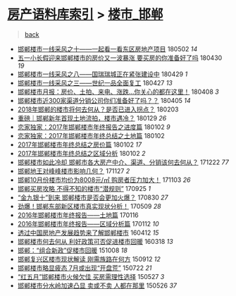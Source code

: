 [房产语料库索引](../../README.md)  > [楼市_邯郸](楼市_邯郸.md)
====
> [back](../README.md)

- [邯郸楼市一线采风之十——一起看一看东区房地产项目](http://jkwz.applinzi.com/ittc/7098584690804130826.html#%E9%82%AF%E9%83%B8%E6%A5%BC%E5%B8%82%E4%B8%80%E7%BA%BF%E9%87%87%E9%A3%8E%E4%B9%8B%E5%8D%81%E2%80%94%E2%80%94%E4%B8%80%E8%B5%B7%E7%9C%8B%E4%B8%80%E7%9C%8B%E4%B8%9C%E5%8C%BA%E6%88%BF%E5%9C%B0%E4%BA%A7%E9%A1%B9%E7%9B%AE) 180502 *14* 
- [五一小长假迎来邯郸楼市的房价又一波暴涨 要买房的你准备好了吗](http://jkwz.applinzi.com/ittc/7097731015604962320.html#%E4%BA%94%E4%B8%80%E5%B0%8F%E9%95%BF%E5%81%87%E8%BF%8E%E6%9D%A5%E9%82%AF%E9%83%B8%E6%A5%BC%E5%B8%82%E7%9A%84%E6%88%BF%E4%BB%B7%E5%8F%88%E4%B8%80%E6%B3%A2%E6%9A%B4%E6%B6%A8+%E8%A6%81%E4%B9%B0%E6%88%BF%E7%9A%84%E4%BD%A0%E5%87%86%E5%A4%87%E5%A5%BD%E4%BA%86%E5%90%97) 180430 *19* 
- [邯郸楼市一线采风之八——国瑞瑞城正在紧张建设中](http://jkwz.applinzi.com/ittc/7097364706509718539.html#%E9%82%AF%E9%83%B8%E6%A5%BC%E5%B8%82%E4%B8%80%E7%BA%BF%E9%87%87%E9%A3%8E%E4%B9%8B%E5%85%AB%E2%80%94%E2%80%94%E5%9B%BD%E7%91%9E%E7%91%9E%E5%9F%8E%E6%AD%A3%E5%9C%A8%E7%B4%A7%E5%BC%A0%E5%BB%BA%E8%AE%BE%E4%B8%AD) 180429 *1* 
- [邯郸楼市一线采风之三——世纪一品全面复工](http://jkwz.applinzi.com/ittc/7096714423957980170.html#%E9%82%AF%E9%83%B8%E6%A5%BC%E5%B8%82%E4%B8%80%E7%BA%BF%E9%87%87%E9%A3%8E%E4%B9%8B%E4%B8%89%E2%80%94%E2%80%94%E4%B8%96%E7%BA%AA%E4%B8%80%E5%93%81%E5%85%A8%E9%9D%A2%E5%A4%8D%E5%B7%A5) 180427 *13* 
- [邯郸楼市月报：房价、土拍、来电、涨跌...你关心的都在这里！](http://jkwz.applinzi.com/ittc/7089632248729175046.html#%E9%82%AF%E9%83%B8%E6%A5%BC%E5%B8%82%E6%9C%88%E6%8A%A5%EF%BC%9A%E6%88%BF%E4%BB%B7%E3%80%81%E5%9C%9F%E6%8B%8D%E3%80%81%E6%9D%A5%E7%94%B5%E3%80%81%E6%B6%A8%E8%B7%8C...%E4%BD%A0%E5%85%B3%E5%BF%83%E7%9A%84%E9%83%BD%E5%9C%A8%E8%BF%99%E9%87%8C%EF%BC%81) 180408 *3* 
- [邯郸楼市近300家渠道分销公司你们准备好了吗？？](http://jkwz.applinzi.com/ittc/7088535991973577735.html#%E9%82%AF%E9%83%B8%E6%A5%BC%E5%B8%82%E8%BF%91300%E5%AE%B6%E6%B8%A0%E9%81%93%E5%88%86%E9%94%80%E5%85%AC%E5%8F%B8%E4%BD%A0%E4%BB%AC%E5%87%86%E5%A4%87%E5%A5%BD%E4%BA%86%E5%90%97%EF%BC%9F%EF%BC%9F) 180405 *14* 
- [2018年邯郸的楼市将何去何从？是否已进入拐点？](http://jkwz.applinzi.com/ittc/7065665039657092107.html#2018%E5%B9%B4%E9%82%AF%E9%83%B8%E7%9A%84%E6%A5%BC%E5%B8%82%E5%B0%86%E4%BD%95%E5%8E%BB%E4%BD%95%E4%BB%8E%EF%BC%9F%E6%98%AF%E5%90%A6%E5%B7%B2%E8%BF%9B%E5%85%A5%E6%8B%90%E7%82%B9%EF%BC%9F) 180203  
- [重磅｜邯郸新年首现土地流拍，楼市遇冷？](http://jkwz.applinzi.com/ittc/7064044228366042123.html#%E9%87%8D%E7%A3%85%EF%BD%9C%E9%82%AF%E9%83%B8%E6%96%B0%E5%B9%B4%E9%A6%96%E7%8E%B0%E5%9C%9F%E5%9C%B0%E6%B5%81%E6%8B%8D%EF%BC%8C%E6%A5%BC%E5%B8%82%E9%81%87%E5%86%B7%EF%BC%9F) 180129 *26* 
- [恋家独家：2017年邯郸楼市年终报告之进度篇](http://jkwz.applinzi.com/ittc/7053943779629728775.html#%E6%81%8B%E5%AE%B6%E7%8B%AC%E5%AE%B6%EF%BC%9A2017%E5%B9%B4%E9%82%AF%E9%83%B8%E6%A5%BC%E5%B8%82%E5%B9%B4%E7%BB%88%E6%8A%A5%E5%91%8A%E4%B9%8B%E8%BF%9B%E5%BA%A6%E7%AF%87) 180102 *9* 
- [恋家独家：2017年邯郸楼市年终总结之土地篇](http://jkwz.applinzi.com/ittc/7053939838720410640.html#%E6%81%8B%E5%AE%B6%E7%8B%AC%E5%AE%B6%EF%BC%9A2017%E5%B9%B4%E9%82%AF%E9%83%B8%E6%A5%BC%E5%B8%82%E5%B9%B4%E7%BB%88%E6%80%BB%E7%BB%93%E4%B9%8B%E5%9C%9F%E5%9C%B0%E7%AF%87) 180102  
- [2017年邯郸楼市年终总结之房价篇](http://jkwz.applinzi.com/ittc/7053827630418101258.html#2017%E5%B9%B4%E9%82%AF%E9%83%B8%E6%A5%BC%E5%B8%82%E5%B9%B4%E7%BB%88%E6%80%BB%E7%BB%93%E4%B9%8B%E6%88%BF%E4%BB%B7%E7%AF%87) 180102 *17* 
- [2017年邯郸楼市年终总结之区域分析](http://jkwz.applinzi.com/ittc/7053827626991354897.html#2017%E5%B9%B4%E9%82%AF%E9%83%B8%E6%A5%BC%E5%B8%82%E5%B9%B4%E7%BB%88%E6%80%BB%E7%BB%93%E4%B9%8B%E5%8C%BA%E5%9F%9F%E5%88%86%E6%9E%90) 180102 *2* 
- [邯郸楼市如此冷却 邯郸市各大房产中介、渠道、分销该何去何从？](http://jkwz.applinzi.com/ittc/7049918630064555025.html#%E9%82%AF%E9%83%B8%E6%A5%BC%E5%B8%82%E5%A6%82%E6%AD%A4%E5%86%B7%E5%8D%B4+%E9%82%AF%E9%83%B8%E5%B8%82%E5%90%84%E5%A4%A7%E6%88%BF%E4%BA%A7%E4%B8%AD%E4%BB%8B%E3%80%81%E6%B8%A0%E9%81%93%E3%80%81%E5%88%86%E9%94%80%E8%AF%A5%E4%BD%95%E5%8E%BB%E4%BD%95%E4%BB%8E%EF%BC%9F) 171222 *77* 
- [邯郸地王对峰峰楼市影响几何？](http://jkwz.applinzi.com/ittc/7040680012645139472.html#%E9%82%AF%E9%83%B8%E5%9C%B0%E7%8E%8B%E5%AF%B9%E5%B3%B0%E5%B3%B0%E6%A5%BC%E5%B8%82%E5%BD%B1%E5%93%8D%E5%87%A0%E4%BD%95%EF%BC%9F) 171127 *2* 
- [邯郸10月份楼市均价为8008元/㎡ 购房者压力加大！](http://jkwz.applinzi.com/ittc/7031800295221363729.html#%E9%82%AF%E9%83%B810%E6%9C%88%E4%BB%BD%E6%A5%BC%E5%B8%82%E5%9D%87%E4%BB%B7%E4%B8%BA8008%E5%85%83%2F%E3%8E%A1+%E8%B4%AD%E6%88%BF%E8%80%85%E5%8E%8B%E5%8A%9B%E5%8A%A0%E5%A4%A7%EF%BC%81) 171103 *26* 
- [邯郸买房攻略 不得不知的楼市“潜规则”](http://jkwz.applinzi.com/ittc/7017166377755083793.html#%E9%82%AF%E9%83%B8%E4%B9%B0%E6%88%BF%E6%94%BB%E7%95%A5+%E4%B8%8D%E5%BE%97%E4%B8%8D%E7%9F%A5%E7%9A%84%E6%A5%BC%E5%B8%82%E2%80%9C%E6%BD%9C%E8%A7%84%E5%88%99%E2%80%9D) 170925 *1* 
- [“金九银十”到来 邯郸楼市是否会更加火爆？](http://jkwz.applinzi.com/ittc/7007638261089174544.html#%E2%80%9C%E9%87%91%E4%B9%9D%E9%93%B6%E5%8D%81%E2%80%9D%E5%88%B0%E6%9D%A5+%E9%82%AF%E9%83%B8%E6%A5%BC%E5%B8%82%E6%98%AF%E5%90%A6%E4%BC%9A%E6%9B%B4%E5%8A%A0%E7%81%AB%E7%88%86%EF%BC%9F) 170830 *27* 
- [劲爆！邯郸东部新区楼市真实现状分析！](http://jkwz.applinzi.com/ittc/6965721245147464708.html#%E5%8A%B2%E7%88%86%EF%BC%81%E9%82%AF%E9%83%B8%E4%B8%9C%E9%83%A8%E6%96%B0%E5%8C%BA%E6%A5%BC%E5%B8%82%E7%9C%9F%E5%AE%9E%E7%8E%B0%E7%8A%B6%E5%88%86%E6%9E%90%EF%BC%81) 170509 *28* 
- [2016年邯郸楼市年终报告——土地篇](http://jkwz.applinzi.com/ittc/6923834401225180165.html#2016%E5%B9%B4%E9%82%AF%E9%83%B8%E6%A5%BC%E5%B8%82%E5%B9%B4%E7%BB%88%E6%8A%A5%E5%91%8A%E2%80%94%E2%80%94%E5%9C%9F%E5%9C%B0%E7%AF%87) 170116  
- [2016年邯郸楼市年终报告——区域分析篇](http://jkwz.applinzi.com/ittc/6922324062461494277.html#2016%E5%B9%B4%E9%82%AF%E9%83%B8%E6%A5%BC%E5%B8%82%E5%B9%B4%E7%BB%88%E6%8A%A5%E5%91%8A%E2%80%94%E2%80%94%E5%8C%BA%E5%9F%9F%E5%88%86%E6%9E%90%E7%AF%87) 170112 *10* 
- [透过中国房地产发展趋势来了解邯郸楼市](http://jkwz.applinzi.com/ittc/6820287256078058501.html#%E9%80%8F%E8%BF%87%E4%B8%AD%E5%9B%BD%E6%88%BF%E5%9C%B0%E4%BA%A7%E5%8F%91%E5%B1%95%E8%B6%8B%E5%8A%BF%E6%9D%A5%E4%BA%86%E8%A7%A3%E9%82%AF%E9%83%B8%E6%A5%BC%E5%B8%82) 160412 *15* 
- [邯郸楼市何去何从 利好政策可否促进楼市回暖](http://jkwz.applinzi.com/ittc/6811016476513272837.html#%E9%82%AF%E9%83%B8%E6%A5%BC%E5%B8%82%E4%BD%95%E5%8E%BB%E4%BD%95%E4%BB%8E+%E5%88%A9%E5%A5%BD%E6%94%BF%E7%AD%96%E5%8F%AF%E5%90%A6%E4%BF%83%E8%BF%9B%E6%A5%BC%E5%B8%82%E5%9B%9E%E6%9A%96) 160318 *13* 
- [邯郸：“组合新政”促楼市回暖](http://jkwz.applinzi.com/ittc/6750715139720774661.html#%E9%82%AF%E9%83%B8%EF%BC%9A%E2%80%9C%E7%BB%84%E5%90%88%E6%96%B0%E6%94%BF%E2%80%9D%E4%BF%83%E6%A5%BC%E5%B8%82%E5%9B%9E%E6%9A%96) 151008 *18* 
- [邯郸复兴区楼市现状解读 刚需族路在何方](http://jkwz.applinzi.com/ittc/6741062260853294084.html#%E9%82%AF%E9%83%B8%E5%A4%8D%E5%85%B4%E5%8C%BA%E6%A5%BC%E5%B8%82%E7%8E%B0%E7%8A%B6%E8%A7%A3%E8%AF%BB+%E5%88%9A%E9%9C%80%E6%97%8F%E8%B7%AF%E5%9C%A8%E4%BD%95%E6%96%B9) 150912 *12* 
- [邯郸楼市略显疲态 7月或出现“开盘荒”](http://jkwz.applinzi.com/ittc/547650614965631802.html#%E9%82%AF%E9%83%B8%E6%A5%BC%E5%B8%82%E7%95%A5%E6%98%BE%E7%96%B2%E6%80%81+7%E6%9C%88%E6%88%96%E5%87%BA%E7%8E%B0%E2%80%9C%E5%BC%80%E7%9B%98%E8%8D%92%E2%80%9D) 150722 *21* 
- [“红五月”邯郸楼市火候欠佳 买房需理性选择](http://jkwz.applinzi.com/ittc/547650611414509284.html#%E2%80%9C%E7%BA%A2%E4%BA%94%E6%9C%88%E2%80%9D%E9%82%AF%E9%83%B8%E6%A5%BC%E5%B8%82%E7%81%AB%E5%80%99%E6%AC%A0%E4%BD%B3+%E4%B9%B0%E6%88%BF%E9%9C%80%E7%90%86%E6%80%A7%E9%80%89%E6%8B%A9) 150527 *3* 
- [邯郸楼市分水岭加速凸显 卖或不卖 人都在那里](http://jkwz.applinzi.com/ittc/547650611416860844.html#%E9%82%AF%E9%83%B8%E6%A5%BC%E5%B8%82%E5%88%86%E6%B0%B4%E5%B2%AD%E5%8A%A0%E9%80%9F%E5%87%B8%E6%98%BE+%E5%8D%96%E6%88%96%E4%B8%8D%E5%8D%96+%E4%BA%BA%E9%83%BD%E5%9C%A8%E9%82%A3%E9%87%8C) 150526 *37* 
